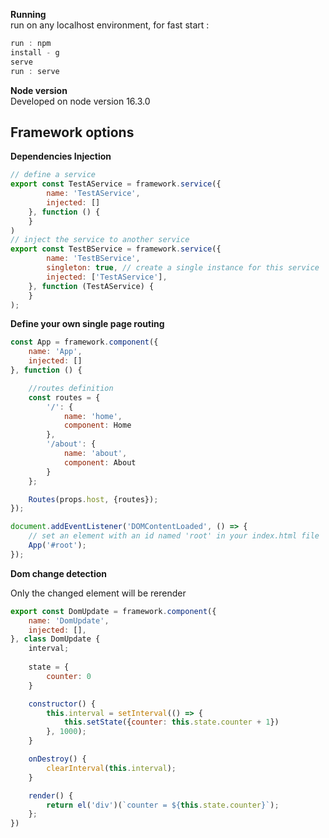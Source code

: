 **Running**  
run on any localhost environment, for fast start :

```js  
run : npm
install - g
serve
run : serve  
```

**Node version**  
Developed on node version 16.3.0

## Framework options

**Dependencies Injection**

```js  
// define a service
export const TestAService = framework.service({
        name: 'TestAService',
        injected: []
    }, function () {
    }
)
// inject the service to another service
export const TestBService = framework.service({
        name: 'TestBService',
        singleton: true, // create a single instance for this service
        injected: ['TestAService'],
    }, function (TestAService) {
    }
);
```

**Define your own single page routing**

```js  
const App = framework.component({
    name: 'App',
    injected: []
}, function () {

    //routes definition
    const routes = {
        '/': {
            name: 'home',
            component: Home
        },
        '/about': {
            name: 'about',
            component: About
        }
    };

    Routes(props.host, {routes});
});

document.addEventListener('DOMContentLoaded', () => {
    // set an element with an id named 'root' in your index.html file
    App('#root');
});
```

**Dom change detection**

Only the changed element will be rerender
```js 
export const DomUpdate = framework.component({
    name: 'DomUpdate',
    injected: [],
}, class DomUpdate {
    interval;
    
    state = {
        counter: 0
    }

    constructor() {
        this.interval = setInterval(() => {
            this.setState({counter: this.state.counter + 1})
        }, 1000);
    }

    onDestroy() {
        clearInterval(this.interval);
    }

    render() {
        return el('div')(`counter = ${this.state.counter}`);
    };
})
```
